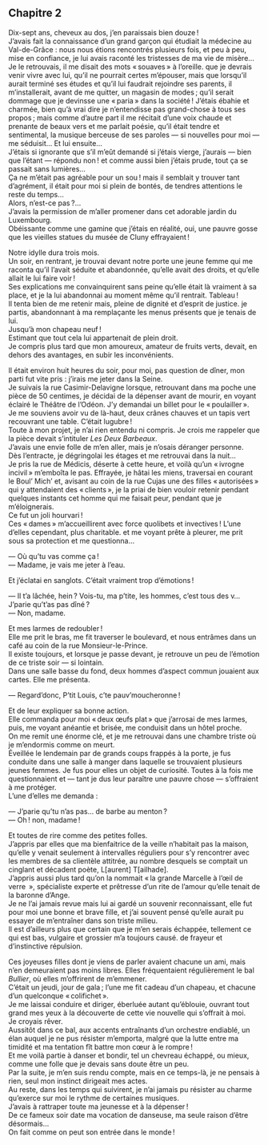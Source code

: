 ## Chapitre 2

Dix-sept ans, cheveux au dos, j’en paraissais bien douze !  
J’avais fait la connaissance d’un grand garçon qui étudiait la médecine au
Val-de-Grâce : nous nous étions rencontrés plusieurs fois, et peu à peu, mise en
confiance, je lui avais raconté les tristesses de ma vie de misère…  
Je le retrouvais, il me disait des mots « souaves » à l’oreille. que je devrais
venir vivre avec lui, qu’il ne pourrait certes m’épouser, mais que lorsqu’il
aurait terminé ses études et qu’il lui faudrait rejoindre ses parents, il
m’installerait, avant de me quitter, un magasin de modes ; qu’il serait dommage
que je devinsse une « paria » dans la société ! J’étais ébahie et charmée, bien
qu’à vrai dire je n’entendisse pas grand-chose à tous ses propos ; mais comme
d’autre part il me récitait d’une voix chaude et prenante de beaux vers et me
parlait poésie, qu’il était tendre et sentimental, la musique berceuse de ses
paroles — si nouvelles pour moi — me séduisit… Et lui ensuite…  
J’étais si ignorante que s’il m’eût demandé si j’étais vierge, j’aurais — bien
que l’étant — répondu non ! et comme aussi bien j’étais prude, tout ça se
passait sans lumières…  
Ça ne m’était pas agréable pour un sou ! mais il semblait y trouver tant
d’agrément, il était pour moi si plein de bontés, de tendres attentions le reste
du temps…  
Alors, n’est-ce pas ?…  
J’avais la permission de m’aller promener dans cet adorable jardin du
Luxembourg.  
Obéissante comme une gamine que j’étais en réalité, oui, une pauvre gosse que
les vieilles statues du musée de Cluny effrayaient !

Notre idylle dura trois mois.  
Un soir, en rentrant, je trouvai devant notre porte une jeune femme qui me
raconta qu’il l’avait séduite et abandonnée, qu’elle avait des droits, et
qu’elle allait le lui faire voir !  
Ses explications me convainquirent sans peine qu’elle était là vraiment à sa
place, et je la lui abandonnai au moment même qu’il rentrait. Tableau !  
Il tenta bien de me retenir mais, pleine de dignité et d’esprit de justice. je
partis, abandonnant à ma remplaçante les menus présents que je tenais de lui.  
Jusqu’à mon chapeau neuf !  
Estimant que tout cela lui appartenait de plein droit.  
Je compris plus tard que mon amoureux, amateur de fruits verts, devait, en
dehors des avantages, en subir les inconvénients.  

Il était environ huit heures du soir, pour moi, pas question de dîner, mon parti
fut vite pris : j’irais me jeter dans la Seine.  
Je suivais la rue Casimir-Delavigne lorsque, retrouvant dans ma poche une pièce
de 50 centimes, je décidai de la dépenser avant de mourir, en voyant éclairé le
Théâtre de l’Odéon. J’y demandai un billet pour le « poulailler ».  
Je me souviens avoir vu de là-haut, deux crânes chauves et un tapis vert
recouvrant une table. C’était lugubre !  
Toute à mon projet, je n’ai rien entendu ni compris. Je crois me rappeler que la
pièce devait s’intituler _Les Deux Barbeaux_.  
J’avais une envie folle de m’en aller, mais je n’osais déranger personne.  
Dès l’entracte, je dégringolai les étages et me retrouvai dans la nuit…  
Je pris la rue de Médicis, déserte à cette heure, et voilà qu’un « ivrogne
incivil » m’emboîta le pas. Effrayée, je hâtai les miens, traversai en courant
le Boul’ Mich’ et, avisant au coin de la rue Cujas une des filles « autorisées »
qui y attendaient des « clients », je la priai de bien vouloir retenir pendant
quelques instants cet homme qui me faisait peur, pendant que je m’éloignerais.  
Ce fut un joli hourvari !  
Ces « dames » m’accueillirent avec force quolibets et invectives ! L’une d’elles
cependant, plus charitable. et me voyant prête à pleurer, me prit sous sa
protection et me questionna…

— Où qu’tu vas comme ça !  
— Madame, je vais me jeter à l’eau.

Et j’éclatai en sanglots. C’était vraiment trop d’émotions !

— Il t’a lâchée, hein ? Vois-tu, ma p’tite, les hommes, c’est tous des v…
J’parie qu’t’as pas dîné ?  
— Non, madame.

Et mes larmes de redoubler !  
Elle me prit le bras, me fit traverser le boulevard, et nous entrâmes dans un
café au coin de la rue Monsieur-le-Prince.  
Il existe toujours, et lorsque je passe devant, je retrouve un peu de l’émotion
de ce triste soir — si lointain.  
Dans une salle basse du fond, deux hommes d’aspect commun jouaient aux cartes.
Elle me présenta.  

— Regard’donc, P’tit Louis, c’te pauv’moucheronne !

Et de leur expliquer sa bonne action.  
Elle commanda pour moi « deux œufs plat » que j’arrosai de mes larmes, puis, me
voyant anéantie et brisée, me conduisit dans un hôtel proche.  
On me remit une énorme clé, et je me retrouvai dans une chambre triste où je
m’endormis comme on meurt.  
Éveillée le lendemain par de grands coups frappés à la porte, je fus conduite
dans une salle à manger dans laquelle se trouvaient plusieurs jeunes femmes. Je
fus pour elles un objet de curiosité. Toutes à la fois me questionnaient et —
tant je dus leur paraître une pauvre chose — s’offraient à me protéger.  
L’une d’elles me demanda :

— J’parie qu’tu n’as pas… de barbe au menton ?  
— Oh ! non, madame !

Et toutes de rire comme des petites folles.  
J’appris par elles que ma bienfaitrice de la veille n’habitait pas la maison,
qu’elle y venait seulement à intervalles réguliers pour s’y rencontrer avec les
membres de sa clientèle attitrée, au nombre desquels se comptait un cinglant et
décadent poète, L[aurent] T[ailhade].  
J’appris aussi plus tard qu’on la nommait « la grande Marcelle à l’œil de verre
 », spécialiste experte et prêtresse d’un rite de l’amour qu’elle tenait de la
baronne d’Ange.  
Je ne l’ai jamais revue mais lui ai gardé un souvenir reconnaissant, elle fut
pour moi une bonne et brave fille, et j’ai souvent pensé qu’elle aurait pu
essayer de m’entraîner dans son triste milieu.  
Il est d’ailleurs plus que certain que je m’en serais échappée, tellement ce qui
est bas, vulgaire et grossier m’a toujours causé. de frayeur et d’instinctive
répulsion.

Ces joyeuses filles dont je viens de parler avaient chacune un ami, mais n’en
demeuraient pas moins libres. Elles fréquentaient régulièrement le bal _Bullier_,
où elles m’offrirent de m’emmener.  
C’était un jeudi, jour de gala ; l’une me fit cadeau d’un chapeau, et chacune
d’un quelconque « colifichet ».  
Je me laissai conduire et diriger, éberluée autant qu’éblouie, ouvrant tout
grand mes yeux à la découverte de cette vie nouvelle qui s’offrait à moi.  
Je croyais rêver.  
Aussitôt dans ce bal, aux accents entraînants d’un orchestre endiablé, un élan
auquel je ne pus résister m’emporta, malgré que la lutte entre ma timidité et ma
tentation fît battre mon cœur à le rompre !  
Et me voilà partie à danser et bondir, tel un chevreau échappé, ou mieux, comme
une folle que je devais sans doute être un peu.  
Par la suite, je m’en suis rendu compte, mais en ce temps-là, je ne pensais à
rien, seul mon instinct dirigeait mes actes.  
Au reste, dans les temps qui suivirent, je n’ai jamais pu résister au charme
qu’exerce sur moi le rythme de certaines musiques.  
J’avais à rattraper toute ma jeunesse et à la dépenser !  
De ce fameux soir date ma vocation de danseuse, ma seule raison d’être
désormais…  
On fait comme on peut son entrée dans le monde !

